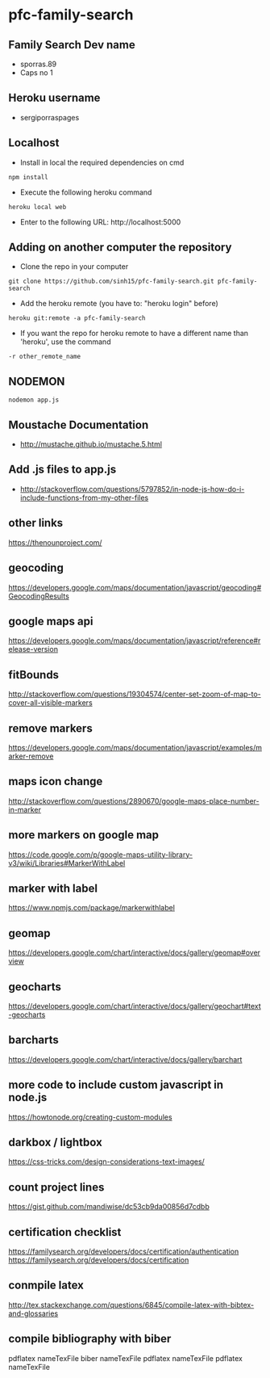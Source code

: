 # pfc-family-search
## Family Search Dev name
- sporras.89
- Caps no 1

## Heroku username
- sergiporraspages

## Localhost
- Install in local the required dependencies on cmd
```
npm install
```
- Execute the following heroku command
```
heroku local web
```
- Enter to the following URL: http://localhost:5000

## Adding on another computer the repository
- Clone the repo in your computer
```
git clone https://github.com/sinh15/pfc-family-search.git pfc-family-search
```
- Add the heroku remote (you have to: "heroku login" before)
```
heroku git:remote -a pfc-family-search
```
- If you want the repo for heroku remote to have a different name than 'heroku', use the command
```
-r other_remote_name
```

## NODEMON
```
nodemon app.js
```

## Moustache Documentation
- http://mustache.github.io/mustache.5.html

## Add .js files to app.js
- http://stackoverflow.com/questions/5797852/in-node-js-how-do-i-include-functions-from-my-other-files

## other links
https://thenounproject.com/

## geocoding
https://developers.google.com/maps/documentation/javascript/geocoding#GeocodingResults

## google maps api
https://developers.google.com/maps/documentation/javascript/reference#release-version

## fitBounds
http://stackoverflow.com/questions/19304574/center-set-zoom-of-map-to-cover-all-visible-markers

## remove markers
https://developers.google.com/maps/documentation/javascript/examples/marker-remove

## maps icon change
http://stackoverflow.com/questions/2890670/google-maps-place-number-in-marker

## more markers on google map
https://code.google.com/p/google-maps-utility-library-v3/wiki/Libraries#MarkerWithLabel

## marker with label
https://www.npmjs.com/package/markerwithlabel

## geomap
https://developers.google.com/chart/interactive/docs/gallery/geomap#overview

## geocharts
https://developers.google.com/chart/interactive/docs/gallery/geochart#text-geocharts

## barcharts
https://developers.google.com/chart/interactive/docs/gallery/barchart

## more code to include custom javascript in node.js
https://howtonode.org/creating-custom-modules

## darkbox / lightbox
https://css-tricks.com/design-considerations-text-images/

## count project lines
https://gist.github.com/mandiwise/dc53cb9da00856d7cdbb


## certification checklist
https://familysearch.org/developers/docs/certification/authentication
https://familysearch.org/developers/docs/certification

## conmpile latex
http://tex.stackexchange.com/questions/6845/compile-latex-with-bibtex-and-glossaries

## compile bibliography with biber
pdflatex nameTexFile
biber nameTexFile
pdflatex nameTexFile
pdflatex nameTexFile
